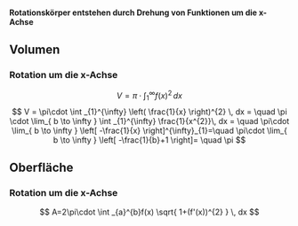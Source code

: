 #### Rotationskörper entstehen durch Drehung von Funktionen um die x-Achse

## Volumen
### Rotation um die x-Achse
$$
V = \pi\cdot \int _{1}^{\infty} f(x)^{2} \, dx 
$$
$$
V = \pi\cdot \int _{1}^{\infty} \left( \frac{1}{x} \right)^{2} \, dx = \quad \pi \cdot \lim_{ b \to \infty } \int _{1}^{\infty} \frac{1}{x^{2}}\, dx = \quad \pi\cdot \lim_{ b \to \infty } \left[ -\frac{1}{x} \right]^{\infty}_{1}=\quad \pi\cdot \lim_{ b \to \infty } \left[ -\frac{1}{b}+1 \right]= \quad \pi
$$

## Oberfläche
### Rotation um die x-Achse
$$
A=2\pi\cdot \int _{a}^{b}f(x) \sqrt{ 1+(f'(x))^{2} } \, dx 
$$
